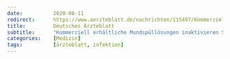```yaml
---
date:          2020-08-11
redirect:      https://www.aerzteblatt.de/nachrichten/115497/Kommerziell-erhaeltliche-Mundspuelloesungen-inaktivieren-SARS-CoV-2-im-Labor
title:         Deutsches Ärzteblatt
subtitle:      "Kommerziell erhältliche Mundspüllösungen inaktivieren SARS-CoV-2 im Labor"
categories:    [Medizin]
tags:          [ärzteblatt, infektion]
---
```

